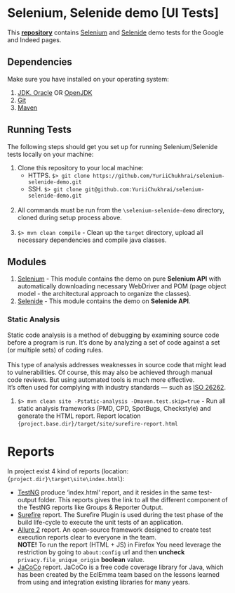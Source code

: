 # Selenium, Selenide demo [UI Tests]

This **[repository](https://github.com/YuriiChukhrai/selenium-selenide-demo)** contains [Selenium](http://seleniumhq.org/) and [Selenide](https://selenide.org/) demo tests for the Google and Indeed pages.


## Dependencies
Make sure you have installed on your operating system:<br/>
1. [JDK. Oracle](http://www.java.com/) OR [OpenJDK](https://openjdk.java.net/)
2. [Git](https://git-scm.com/)
3. [Maven](https://maven.apache.org/)


## Running Tests
The following steps should get you set up for running Selenium/Selenide tests locally on your machine:

1. Clone this repository to your local machine:<br/>
    * HTTPS. ` $> git clone https://github.com/YuriiChukhrai/selenium-selenide-demo.git `
    * SSH. ` $> git clone git@github.com:YuriiChukhrai/selenium-selenide-demo.git `<br/><br/>
2. All commands must be run from the ` \selenium-selenide-demo ` directory, cloned during setup process above.<br/><br/>
3. ` $> mvn clean compile ` - Clean up the `target` directory, upload all necessary dependencies and compile java classes.


## Modules
1. [Selenium](./selenium/README.md) - This module contains the demo on pure **Selenium API** with automatically downloading necessary WebDriver and POM (page object model - the architectural approach to organize the classes).
2. [Selenide](./selenide/README.md) - This module contains the demo on **Selenide API**. 


### Static Analysis

Static code analysis is a method of debugging by examining source code before a program is run. It’s done by analyzing a set of code against a set (or multiple sets) of coding rules.<br><br>
This type of analysis addresses weaknesses in source code that might lead to vulnerabilities. Of course, this may also be achieved through manual code reviews. But using automated tools is much more effective.<br>
It’s often used for complying with industry standards — such as [ISO 26262](https://www.iso.org/standard/43464.html).

1. ` $> mvn clean site -Pstatic-analysis -Dmaven.test.skip=true ` - Run all static analysis frameworks (PMD, CPD, SpotBugs, Checkstyle) and generate the HTML report. Report location ` {project.base.dir}/target/site/surefire-report.html `


# Reports

In project exist 4 kind of reports (location: `{project.dir}\target\site\index.html`):
- [TestNG](http://testng.org/doc/documentation-main.html) produce ‘index.html‘ report, and it resides in the same test-output folder. This reports gives the link to all the different component of the TestNG reports like Groups & Reporter Output.<br/>
- [Surefire](http://maven.apache.org/surefire/maven-surefire-plugin/) report. The Surefire Plugin is used during the test phase of the build life-cycle to execute the unit tests of an application.<br/>
- [Allure 2](https://docs.qameta.io/allure/) report. An open-source framework designed to create test execution reports clear to everyone in the team.<br/>
  **NOTE!** To run the report (HTML + JS) in Firefox You need leverage the restriction by going to `about:config` url and then **uncheck** `privacy.file_unique_origin` **boolean** value.
- [JaCoCo](https://www.jacoco.org/) report. JaCoCo is a free code coverage library for Java, which has been created by the EclEmma team based on the lessons learned from using and integration existing libraries for many years.<br/>
